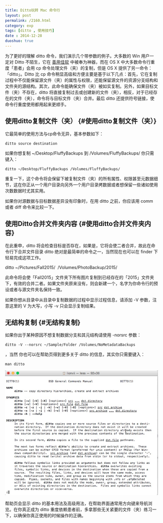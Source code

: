 ```yaml
---
title: Ditto玩转 Mac 命令行
layout: post
permalink: /2160.html
category: exp
tags: [ditto , 使用技巧]
date : 2014-12-28
duoshuo: true
---
```

为了更好的理解 ditto 命令，我们演示几个带参数的例子。大多数的 Win 用户一定对 Ditto 不陌生，它在 <a title="" href="http://xbeta.info/ditto.htm" data-original-title="">善用佳软</a> 中被奉为神器，而在 OS X 中大多数命令行重度「患者」会用 cp 命令处理文件（夹）的复制，但是 OS X 提供了另一命令：「ditto」。Ditto 比 cp 命令稍显高级和方便主要是基于以下几点：首先，它在复制过程中不仅能保留源文件（夹）的属性与权限，还能保留源文件的资源分支结构和文件夹的源结构。其次，此命令能确保文件（夹）被如实复制。另外，如果目标文件（夹）不存在，ditto 将直接复制过去或创建新的文件（夹），相反，对于已经存在的文件（夹），命令将与目标文件（夹）合并。最后 ditto 还提供符号链接，使命令行重度使用都用起来更顺手。

## 使用ditto复制文件（夹） {#使用ditto复制文件（夹）}

它最简单的使用方法与cp命令无异，基本参数如下：

<div class="insert-post-ads">
</div>

<pre><code class="(null)">ditto source destination</code></pre>

如果你想复制 ~/Desktop/FluffyBackups 到 /Volumes/FluffyBackups/ 你只需键入：

<pre><code class="(null)">ditto ~/Desktop/FluffyBackups /Volumes/FluffyBackups/</code></pre>

重复一下，这个命令将会保留下被复制文件（夹）的所有属性、权限甚至元数据细节，这在你正从一个用户目录向另外一个用户目录拷数据或者想保留一些诸如使用次数数据时尤其实用。

如果你对源数据与目标数据差异没有印象时，在用 ditto 之前，你应该用 comm 或者 diff 命令来比较一下。

## 使用Ditto合并文件夹内容 {#使用ditto合并文件夹内容}

在此重申，ditto 将会检查目标是否存在，如果是，它将会使二者合并，故此在命令行下合并文件目录 ditto 绝对是最简单的命令之一，当然现在也可以在 finder 下轻易完成这项工作。

ditto ~/Pictures/Fall2015/  /Volumes/PhotoBackup/2015/

此命令将会使「Fall2015」文件夹下所有图片复制到已经存在的「2015」文件夹下，有效的合并二者。如果文件夹原来没有，则会新建一个，名字为你命令行的预设或者与源文件夹名保持一致。

如果你想从目录中从目录中复制数据的过程中显示过程信息，请添加 -V 参数，注意这里的 V 为大写，小写 -v 只会显示复制结果。

## 无结构复制 {#无结构复制}

如果你出于某种原因不想复制数据分支和其元结构请使用 -norsrc 参数：

<pre><code class="(null)">ditto -V --norsrc ~/Sample/Folder /Volumes/NoMetadataBackups</code></pre>

，当然 你也可以在帮助页得到更多关于 ditto 的信息，其实你只需要键入：

<pre><code class="(null)">man ditto</code></pre>

<img class=" aligncenter" src="/wp-content/uploads/sinapicv2-backup/2160-ww4-large-005V4vEUjw1enugs23csfj30i80eugph.jpg" alt="Ditto玩转 Mac 命令行" />

帮助页会显示 ditto 的基本用法及高级用法，在帮助界面通常用方向键来导航浏览。在你真正成为 ditto 重度依赖患者前，多拿那些无关紧要的文件（夹）练习一下，以确保你真正使用的时候操作的正确。

